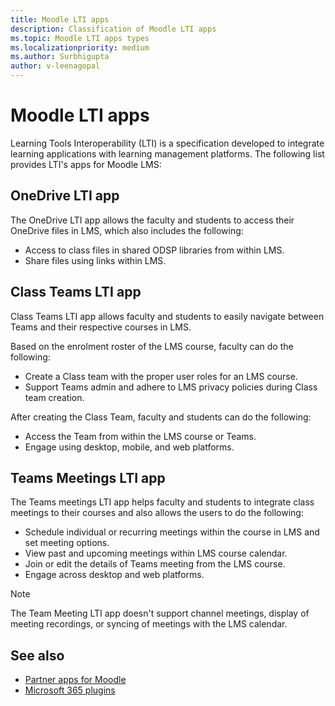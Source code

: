 ```yaml
---
title: Moodle LTI apps
description: Classification of Moodle LTI apps
ms.topic: Moodle LTI apps types
ms.localizationpriority: medium
ms.author: Surbhigupta
author: v-leenagopal
---
```


# Moodle LTI apps

Learning Tools Interoperability (LTI) is a specification developed to integrate learning applications with learning management platforms. The following list provides LTI's apps for Moodle LMS:

## OneDrive LTI app

The OneDrive LTI app allows the faculty and students to access their OneDrive files in LMS, which also includes the following:

* Access to class files in shared ODSP libraries from within LMS.
* Share files using links within LMS.

## Class Teams LTI app

Class Teams LTI app allows faculty and students to easily navigate between Teams and their respective courses in LMS.

Based on the enrolment roster of the LMS course, faculty can do the following:

* Create a Class team with the proper user roles for an LMS course.
* Support Teams admin and adhere to LMS privacy policies during Class team creation.

After creating the Class Team, faculty and students can do the following:

* Access the Team from within the LMS course or Teams.
* Engage using desktop, mobile, and web platforms.

## Teams Meetings LTI app

The Teams meetings LTI app helps faculty and students to integrate class meetings to their courses and also allows the users to do the following:

* Schedule individual or recurring meetings within the course in LMS and set meeting options.
* View past and upcoming meetings within LMS course calendar.
* Join or edit the details of Teams meeting from the LMS course.
* Engage across desktop and web platforms.

> [!NOTE]
> The Team Meeting LTI app doesn't support channel meetings, display of meeting recordings, or syncing of meetings with the LMS calendar.

## See also

* [Partner apps for Moodle](partner-apps-for-moodle.md)
* [Microsoft 365 plugins](m365-plugins/m365-plugins-overview.md)